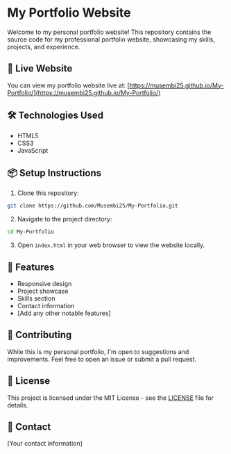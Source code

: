 # My Portfolio Website

Welcome to my personal portfolio website! This repository contains the source code for my professional portfolio website, showcasing my skills, projects, and experience.

## 🚀 Live Website

You can view my portfolio website live at: [https://musembi25.github.io/My-Portfolio/](https://musembi25.github.io/My-Portfolio/)

## 🛠️ Technologies Used

- HTML5
- CSS3
- JavaScript

## 📦 Setup Instructions

1. Clone this repository:
```bash
git clone https://github.com/Musembi25/My-Portfolio.git
```

2. Navigate to the project directory:
```bash
cd My-Portfolio
```

3. Open `index.html` in your web browser to view the website locally.

## 📝 Features

- Responsive design
- Project showcase
- Skills section
- Contact information
- [Add any other notable features]

## 🤝 Contributing

While this is my personal portfolio, I'm open to suggestions and improvements. Feel free to open an issue or submit a pull request.

## 📄 License

This project is licensed under the MIT License - see the [LICENSE](LICENSE) file for details.

## 📧 Contact

[Your contact information]
